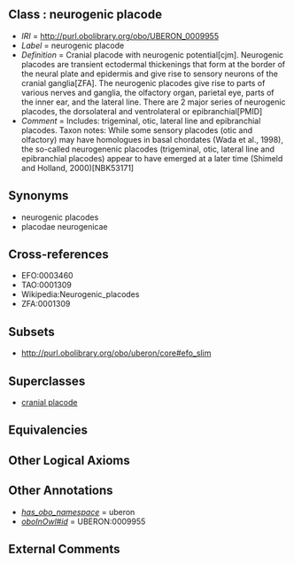 
## Class : neurogenic placode

 * *IRI* = http://purl.obolibrary.org/obo/UBERON_0009955
 * *Label* = neurogenic placode
 * *Definition* = Cranial placode with neurogenic potential[cjm]. Neurogenic placodes are transient ectodermal thickenings that form at the border of the neural plate and epidermis and give rise to sensory neurons of the cranial ganglia[ZFA]. The neurogenic placodes give rise to parts of various nerves and ganglia, the olfactory organ, parietal eye, parts of the inner ear, and the lateral line. There are 2 major series of neurogenic placodes, the dorsolateral and ventrolateral or epibranchial[PMID]
 * *Comment* = Includes: trigeminal, otic, lateral line and epibranchial placodes. Taxon notes: While some sensory placodes (otic and olfactory) may have homologues in basal chordates (Wada et al., 1998), the so-called neurogenenic placodes (trigeminal, otic, lateral line and epibranchial placodes) appear to have emerged at a later time (Shimeld and Holland, 2000)[NBK53171]

## Synonyms

 * neurogenic placodes
 * placodae neurogenicae

## Cross-references

 * EFO:0003460
 * TAO:0001309
 * Wikipedia:Neurogenic_placodes
 * ZFA:0001309

## Subsets

 * http://purl.obolibrary.org/obo/uberon/core#efo_slim

## Superclasses

 * [cranial placode](../../UBERON/46/UBERON_0002546.md)

## Equivalencies


## Other Logical Axioms


## Other Annotations

 * *[has_obo_namespace](../../ce/oboInOwl#hasOBONamespace.md)* = uberon
 * *[oboInOwl#id](../../id/oboInOwl#id.md)* = UBERON:0009955

## External Comments


